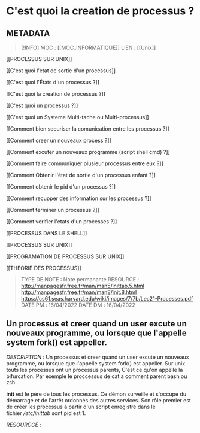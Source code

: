 # C'est quoi la creation de processus ? 

## METADATA
> [!INFO]
> MOC                    : [[MOC_INFORMATIQUE]]
> LIEN                     : 
 [[Unix]] 

[[PROCESSUS SUR UNIX]]

 [[C'est quoi l'etat de sortie d'un processus]]

 [[C'est quoi l'États d'un processus ?]]

 [[C'est quoi la creation de processus ?]]

 [[C'est quoi un processus ?]]

 [[C'est quoi un Systeme Multi-tache ou Multi-processus]]

 [[Comment bien securiser la comunication entre les processus ?]]

 [[Comment creer un nouveaux process ?]]

 [[Comment excuter un nouveaux programme (script shell cmd) ?]]

 [[Comment faire communiquer plusieur processus entre eux ?]]

 [[Comment Obtenir l'état de sortie d'un processus enfant ?]]

 [[Comment obtenir le pid d'un processus ?]]

 [[Comment recupper des information sur les processus ?]]

 [[Comment terminer un processus ?]]

 [[Comment verifier l'etats d'un processes ?]]

 [[PROCESSUS DANS LE SHELL]]

 [[PROCESSUS SUR UNIX]]

 [[PROGRAMATION DE PROCESSUS SUR UNIX]]

 [[THEORIE DES PROCESSUS]]
> TYPE DE NOTE   : Note permanante
>  RESOURCE        : http://manpagesfr.free.fr/man/man5/inittab.5.html http://manpagesfr.free.fr/man/man8/init.8.html https://cs61.seas.harvard.edu/wiki/images/7/7b/Lec21-Processes.pdf 
> DATE PM             : 16/04/2022
> DATE DM             : 16/04/2022


## Un processus et creer quand un user excute un nouveaux programme, ou lorsque que l'appelle system fork() est appeller.
*DESCRIPTION :* 
Un processus et creer quand un user excute un nouveaux programme, ou lorsque que l'appelle system fork() est appeller.
Sur unix touts les processus ont un processus parents, C'est ce qu'on appelle la bifurcation. Par exemple le proccessus de cat a comment parent bash ou zsh.

**init** est le père de tous les processus. Ce démon surveille et s'occupe du démarrage et de l'arrêt ordonnés des autres services. Son rôle premier est de créer les processus à partir d'un script enregistré dans le fichier _/etc/inittab_ sont pid est 1.

*RESOURCCE :*